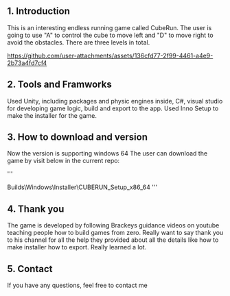 ## 1. Introduction

This is an interesting endless running game called CubeRun. The user is going to use "A" to control the cube to move left and "D" to move right to avoid the obstacles. There are three levels in total.

https://github.com/user-attachments/assets/136cfd77-2f99-4461-a4e9-2b73a4fd7cf4


## 2. Tools and Framworks

Used Unity, including packages and physic engines inside, C#, visual studio for developing game logic, build and export to the app.
Used Inno Setup to make the installer for the game.

## 3. How to download and version

Now the version is supporting windows 64
The user can download the game by visit below in the current repo:

'''

Builds\Windows\Installer\CUBERUN_Setup_x86_64
'''

## 4. Thank you

The game is developed by following Brackeys guidance videos on youtube teaching people how to build games from zero. Really want to say thank you to his channel for all the help they provided about all the details like how to make installer how to export. Really learned a lot.

## 5. Contact
If you have any questions, feel free to contact me
